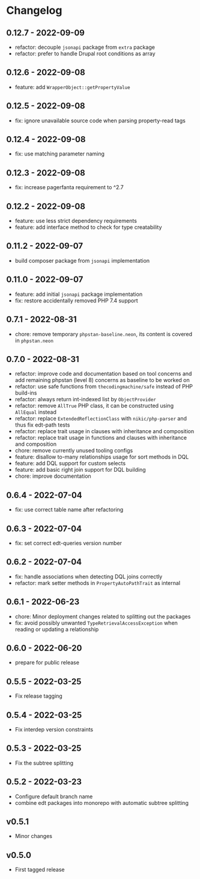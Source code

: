 # Changelog

## 0.12.7 - 2022-09-09

- refactor: decouple `jsonapi` package from `extra` package
- refactor: prefer to handle Drupal root conditions as array

## 0.12.6 - 2022-09-08

- feature: add `WrapperObject::getPropertyValue`

## 0.12.5 - 2022-09-08

- fix: ignore unavailable source code when parsing property-read tags

## 0.12.4 - 2022-09-08

- fix: use matching parameter naming

## 0.12.3 - 2022-09-08

- fix: increase pagerfanta requirement to ^2.7

## 0.12.2 - 2022-09-08

- feature: use less strict dependency requirements
- feature: add interface method to check for type creatability

## 0.11.2 - 2022-09-07

- build composer package from `jsonapi` implementation

## 0.11.0 - 2022-09-07

- feature: add initial `jsonapi` package implementation
- fix: restore accidentally removed PHP 7.4 support

## 0.7.1 - 2022-08-31

- chore: remove temporary `phpstan-baseline.neon`, its content is covered in `phpstan.neon`

## 0.7.0 - 2022-08-31

- refactor: improve code and documentation based on tool concerns and add remaining phpstan (level 8) concerns as baseline to be worked on
- refactor: use safe functions from `thecodingmachine/safe` instead of PHP build-ins
- refactor: always return int-indexed list by `ObjectProvider`
- refactor: remove `AllTrue` PHP class, it can be constructed using `AllEqual` instead
- refactor: replace `ExtendedReflectionClass` with `nikic/php-parser` and thus fix edt-path tests
- refactor: replace trait usage in clauses with inheritance and composition
- refactor: replace trait usage in functions and clauses with inheritance and composition
- chore: remove currently unused tooling configs
- feature: disallow to-many relationships usage for sort methods in DQL
- feature: add DQL support for custom selects
- feature: add basic right join support for DQL building
- chore: improve documentation

## 0.6.4 - 2022-07-04

- fix: use correct table name after refactoring

## 0.6.3 - 2022-07-04 

- fix: set correct edt-queries version number

## 0.6.2 - 2022-07-04

- fix: handle associations when detecting DQL joins correctly
- refactor: mark setter methods in `PropertyAutoPathTrait` as internal

## 0.6.1 - 2022-06-23

- chore: Minor deployment changes related to splitting out the packages
- fix: avoid possibly unwanted `TypeRetrievalAccessException` when reading or updating a relationship

## 0.6.0 - 2022-06-20

- prepare for public release

## 0.5.5 - 2022-03-25

- Fix release tagging

## 0.5.4 - 2022-03-25

- Fix interdep version constraints

## 0.5.3 - 2022-03-25

- Fix the subtree splitting

## 0.5.2 - 2022-03-23

- Configure default branch name
- combine edt packages into monorepo with automatic subtree splitting

## v0.5.1

- Minor changes

## v0.5.0

- First tagged release
